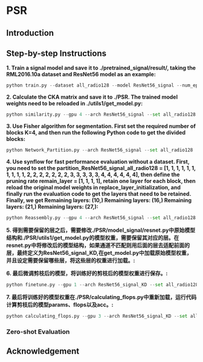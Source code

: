 # PSR
## Introduction

[//]: # (![image]&#40;https://github.com/yaolu-zjut/Navigation-LLM-layer-pruning/blob/main/framework.JPG&#41;)
[//]: # (Although large language models &#40;LLMs&#41; have achieved remarkable success across various domains, their considerable scale necessitates substantial computational resources, posing significant challenges for deployment in resource-constrained environments. Layer pruning, as a simple yet effective compression method, removes layers of a model directly, reducing computational overhead. However, what are the best practices for layer pruning in LLMs? Are sophisticated layer selection metrics truly effective? Does the LoRA &#40;Low-Rank Approximation&#41; family, widely regarded as a leading method for pruned model fine-tuning, truly meet expectations when applied to post-pruning fine-tuning? To answer these questions, we dedicate thousands of GPU hours to benchmarking layer pruning in LLMs and gaining insights across multiple dimensions. Our results demonstrate that a simple approach, i.e., pruning the final 25\% of layers followed by fine-tuning the \texttt{lm\_head} and the remaining last three layer, yields remarkably strong performance. Following this guide, we prune Llama-3.1-8B-It and obtain a model that outperforms many popular LLMs of similar size, such as ChatGLM2-6B, Vicuna-7B-v1.5, Qwen1.5-7B and Baichuan2-7B. We release the optimal model weights on Huggingface, and the code is available on GitHub.)

[//]: # (### Supported LLMs:)

[//]: # (- [Vicuna-7b-v1.5]&#40;https://huggingface.co/lmsys/vicuna-7b-v1.5&#41;)

[//]: # (- [Qwen1.5-7B]&#40;https://www.google.com/url?sa=t&rct=j&q=&esrc=s&source=web&cd=&ved=2ahUKEwim-qfT1IaJAxUNr1YBHU-wF8UQFnoECB4QAQ&url=https%3A%2F%2Fhuggingface.co%2FQwen%2FQwen1.5-7B&usg=AOvVaw2E2lUSV7wML81PPxhzIfqJ&opi=89978449&#41;)

[//]: # (- [Gemma2-2B-It]&#40;https://huggingface.co/google/gemma-2-2b-it&#41;)

[//]: # (- [Llama-3.1-8B-It]&#40;https://huggingface.co/meta-llama/Llama-3.1-8B-Instruct&#41;)

[//]: # (### Our Pruned Models)

[//]: # (- [Llama-3.1-6.3B-It-Alpaca]&#40;https://huggingface.co/anonymousICLR/Llama-3.1-6.3B-It-Alpaca&#41; )

[//]: # (- [Llama-3.1-6.3B-It-Dolly]&#40;https://huggingface.co/anonymousICLR/Llama-3.1-6.3B-It-Dolly/&#41;)


## Step-by-step Instructions
**1. Train a signal model and save it to ./pretrained_signal/result/, taking the RML2016.10a dataset and ResNet56 model as an example:**
```python
python train.py --dataset all_radio128 --model ResNet56_signal --num_epochs 50 --batch_size 128
```

**2. Calculate the CKA matrix and save it to ./PSR. The trained model weights need to be reloaded in ./utils1/get_model.py:**
```python
python similarity.py --gpu 4 --arch ResNet56_signal --set all_radio128 --num_classes 11 --batch_size 128 --pretrained --evaluate 
```

**3. Use Fisher algorithm for segmentation. First set the required number of blocks K=4, and then run the following Python code to get the divided blocks:**
```python
python Network_Partition.py --arch ResNet56_signal --set all_radio128
```

**4. Use synflow for fast performance evaluation without a dataset. First, you need to set the partition_ResNet56_signal_all_radio128 = [1, 1, 1, 1, 1, 1, 1, 1, 1, 1, 2, 2, 2, 2, 2, 2, 2, 3, 3, 3, 3, 3, 4, 4, 4, 4, 4, 4], then define the pruning rate remain_layer = [1, 1, 1, 1], retain one layer for each block, then reload the original model weights in replace_layer_initialization, and finally run the evaluation code to get the layers that need to be retained. Finally, we get 
Remaining layers: (10,)
Remaining layers: (16,)
Remaining layers: (21,)
Remaining layers: (27,):**
```python
python Reassembly.py --gpu 4 --arch ResNet56_signal --set all_radio128 --num_classes 11 --batch_size 128 --pretrained --evaluate  --zero_proxy synflow
```

**5. 得到需要保留的层之后，需要修改./PSR/model_signal/resnet.py中原始模型结构和./PSR/utils1/get_model.py的模型权重，需要保留其对应的层。在resnet.py中将修改后的模型结构，如果通道不匹配则用后面的层去适配前面的层，最终定义为ResNet56_signal_KD,在get_model.py中加载原始模型权重，并且设定需要保留哪些层，将这些层的权重进行加载。:**

**6. 最后微调剪枝后的模型，将训练好的剪枝后的模型权重进行保存。:**
```python
python finetune.py --gpu 1 --arch ResNet56_signal_KD --set all_radio128 --batch_size 128 --weight_decay 0.005 --epochs 50 --lr 0.001 --finetune
```

**7. 最后将训练好的模型权重在./PSR/calculating_flops.py中重新加载，运行代码计算剪枝后的模型params、flops以及acc。:**
```python
python calculating_flops.py --gpu 3 --arch ResNet56_signal_KD --set all_radio128 --input_signal_size 128  --pretrained --evaluate
```


### Zero-shot Evaluation

[//]: # (![image]&#40;https://github.com/yaolu-zjut/Navigation-LLM-layer-pruning/blob/main/sota.JPG&#41;)

## Acknowledgement

[//]: # (- The evaluation of the LLM: [lm-evaluation-harness]&#40;https://github.com/EleutherAI/lm-evaluation-harness&#41;)

[//]: # (- Code Framework: https://github.com/horseee/LLM-Pruner )
